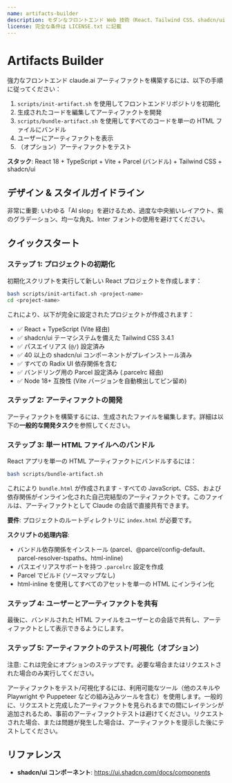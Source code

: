 ```yaml
---
name: artifacts-builder
description: モダンなフロントエンド Web 技術（React、Tailwind CSS、shadcn/ui）を使用して、複雑なマルチコンポーネント claude.ai HTML アーティファクトを作成するためのツールセット。状態管理、ルーティング、または shadcn/ui コンポーネントを必要とする複雑なアーティファクトに使用します。単純な単一ファイル HTML/JSX アーティファクトには使用しないでください。
license: 完全な条件は LICENSE.txt に記載
---
```


# Artifacts Builder

強力なフロントエンド claude.ai アーティファクトを構築するには、以下の手順に従ってください：

1. `scripts/init-artifact.sh` を使用してフロントエンドリポジトリを初期化
2. 生成されたコードを編集してアーティファクトを開発
3. `scripts/bundle-artifact.sh` を使用してすべてのコードを単一の HTML ファイルにバンドル
4. ユーザーにアーティファクトを表示
5. （オプション）アーティファクトをテスト

**スタック**: React 18 + TypeScript + Vite + Parcel (バンドル) + Tailwind CSS + shadcn/ui

## デザイン & スタイルガイドライン

非常に重要: いわゆる「AI slop」を避けるため、過度な中央揃いレイアウト、紫のグラデーション、均一な角丸、Inter フォントの使用を避けてください。

## クイックスタート

### ステップ 1: プロジェクトの初期化

初期化スクリプトを実行して新しい React プロジェクトを作成します：

```bash
bash scripts/init-artifact.sh <project-name>
cd <project-name>
```

これにより、以下が完全に設定されたプロジェクトが作成されます：

- ✅ React + TypeScript (Vite 経由)
- ✅ shadcn/ui テーマシステムを備えた Tailwind CSS 3.4.1
- ✅ パスエイリアス (`@/`) 設定済み
- ✅ 40 以上の shadcn/ui コンポーネントがプレインストール済み
- ✅ すべての Radix UI 依存関係を含む
- ✅ バンドリング用の Parcel 設定済み (.parcelrc 経由)
- ✅ Node 18+ 互換性 (Vite バージョンを自動検出してピン留め)

### ステップ 2: アーティファクトの開発

アーティファクトを構築するには、生成されたファイルを編集します。詳細は以下の**一般的な開発タスク**を参照してください。

### ステップ 3: 単一 HTML ファイルへのバンドル

React アプリを単一の HTML アーティファクトにバンドルするには：

```bash
bash scripts/bundle-artifact.sh
```

これにより `bundle.html` が作成されます - すべての JavaScript、CSS、および依存関係がインライン化された自己完結型のアーティファクトです。このファイルは、アーティファクトとして Claude の会話で直接共有できます。

**要件**: プロジェクトのルートディレクトリに `index.html` が必要です。

**スクリプトの処理内容**:

- バンドル依存関係をインストール (parcel、@parcel/config-default、parcel-resolver-tspaths、html-inline)
- パスエイリアスサポートを持つ `.parcelrc` 設定を作成
- Parcel でビルド (ソースマップなし)
- html-inline を使用してすべてのアセットを単一の HTML にインライン化

### ステップ 4: ユーザーとアーティファクトを共有

最後に、バンドルされた HTML ファイルをユーザーとの会話で共有し、アーティファクトとして表示できるようにします。

### ステップ 5: アーティファクトのテスト/可視化（オプション）

注意: これは完全にオプションのステップです。必要な場合またはリクエストされた場合のみ実行してください。

アーティファクトをテスト/可視化するには、利用可能なツール（他のスキルや Playwright や Puppeteer などの組み込みツールを含む）を使用します。一般的に、リクエストと完成したアーティファクトを見られるまでの間にレイテンシが追加されるため、事前のアーティファクトテストは避けてください。リクエストされた場合、または問題が発生した場合は、アーティファクトを提示した後にテストしてください。

## リファレンス

- **shadcn/ui コンポーネント**: https://ui.shadcn.com/docs/components
